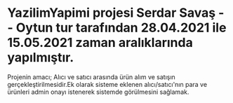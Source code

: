 # YazilimYapimi projesi Serdar Savaş -- Oytun tur tarafından 28.04.2021 ile 15.05.2021 zaman aralıklarında yapılmıştır.
Projenin amacı; Alıcı ve satıcı arasında ürün alım ve satışın gerçekleştirilmesidir.Ek olarak sisteme eklenen alıcı/satıcı'nın para ve ürünleri admin onayı istenerek sistemde görülmesini sağlamak.
